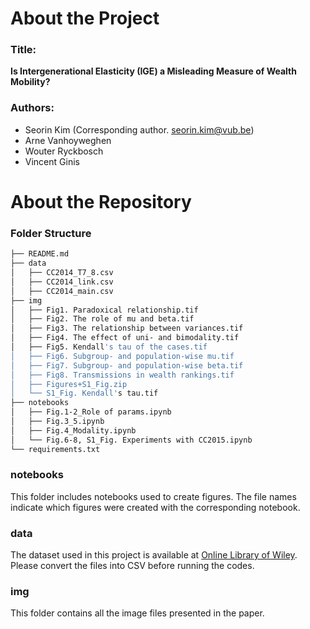 # About the Project 
### Title: 
**Is Intergenerational Elasticity (IGE) a Misleading Measure of Wealth Mobility?**

### Authors: 
- Seorin Kim (Corresponding author. seorin.kim@vub.be)
- Arne Vanhoyweghen
- Wouter Ryckbosch
- Vincent Ginis </br>



# About the Repository
### Folder Structure
```bash
├── README.md
├── data
│   ├── CC2014_T7_8.csv
│   ├── CC2014_link.csv
│   ├── CC2014_main.csv
├── img
│   ├── Fig1. Paradoxical relationship.tif
│   ├── Fig2. The role of mu and beta.tif
│   ├── Fig3. The relationship between variances.tif
│   ├── Fig4. The effect of uni- and bimodality.tif
│   ├── Fig5. Kendall's tau of the cases.tif
│   ├── Fig6. Subgroup- and population-wise mu.tif
│   ├── Fig7. Subgroup- and population-wise beta.tif
│   ├── Fig8. Transmissions in wealth rankings.tif
│   ├── Figures+S1_Fig.zip
│   └── S1_Fig. Kendall's tau.tif
├── notebooks
│   ├── Fig.1-2_Role of params.ipynb
│   ├── Fig.3_5.ipynb
│   ├── Fig.4_Modality.ipynb
│   └── Fig.6-8, S1_Fig. Experiments with CC2015.ipynb
└── requirements.txt
```

### notebooks
This folder includes notebooks used to create figures.
The file names indicate which figures were created with the corresponding notebook.

### data
The dataset used in this project is available at [Online Library of Wiley](https://onlinelibrary.wiley.com/doi/abs/10.1111/ecoj.12165).
Please convert the files into CSV before running the codes.

### img
This folder contains all the image files presented in the paper.



